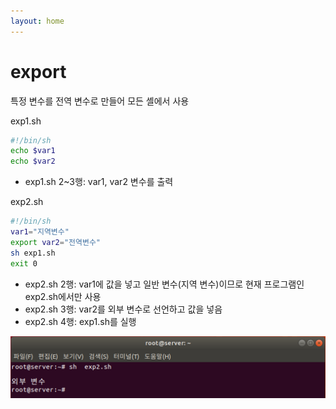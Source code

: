 ```yaml
---
layout: home
---
```


# export
특정 변수를 전역 변수로 만들어 모든 셸에서 사용

exp1.sh
```bash
#!/bin/sh
echo $var1
echo $var2
```
* exp1.sh 2~3행: var1, var2 변수를 출력


exp2.sh
```bash
#!/bin/sh
var1="지역변수"
export var2="전역변수"
sh exp1.sh
exit 0
```
* exp2.sh 2행: var1에 값을 넣고 일반 변수(지역 변수)이므로 현재 프로그램인 exp2.sh에서만 사용
* exp2.sh 3행: var2를 외부 변수로 선언하고 값을 넣음
* exp2.sh 4행: exp1.sh를 실행

![image-20230322195312174](./img/image-20230322195312174.png)


